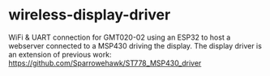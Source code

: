 # wireless-display-driver
WiFi &amp; UART connection for GMT020-02 using an ESP32 to host a webserver connected to a MSP430 driving the display. The display driver is an extension of previous work: https://github.com/Sparrowehawk/ST778_MSP430_driver
